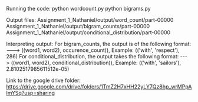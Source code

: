 Running the code:
python wordcount.py
python bigrams.py

Output files:
Assignment_1_Nathaniel/output/word_count/part-00000
Assignment_1_Nathaniel/output/bigram_counts/part-00000
Assignment_1_Nathaniel/output/conditional_distribution/part-00000

Interpreting output:
For bigram_counts, the output is of the following format:
---> ((word1, word2), occurence_count)), Example: (('with', 'respect'), 286)
For conditional_distribution, the output takes the following format:
---> ((word1, word2), conditional_distribution)), Example: (('with', 'sailors'), 2.8102517985611512e-05)

Link to the google drive folder: https://drive.google.com/drive/folders/1TmZ2H7xHH22yLY7Qz8hp_wrMPpAImYSq?usp=sharing
